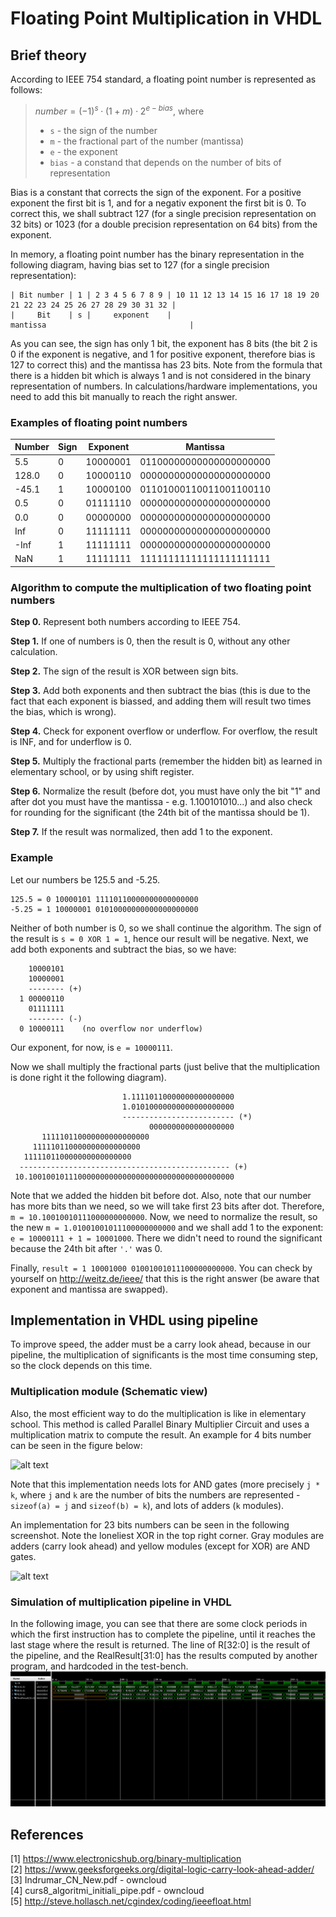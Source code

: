 # Floating Point Multiplication in VHDL


## Brief theory

According to IEEE 754 standard, a floating point number is represented as follows:
> $`number = (-1)^s \cdot (1 + m) \cdot 2^{e - bias}`$, where  
> - `s` - the sign of the number
> - `m` - the fractional part of the number (mantissa)
> - `e` - the exponent
> - `bias` - a constand that depends on the number of bits of representation

Bias is a constant that corrects the sign of the exponent. For a positive exponent
the first bit is 1, and for a negativ exponent the first bit is 0. To correct this,
we shall subtract 127 (for a single precision representation on 32 bits) or 
1023 (for a double precision representation on 64 bits) from the exponent.

In memory, a floating point number has the binary representation in the following
diagram, having bias set to 127 (for a single precision representation):  
```
| Bit number | 1 | 2 3 4 5 6 7 8 9 | 10 11 12 13 14 15 16 17 18 19 20 21 22 23 24 25 26 27 28 29 30 31 32 |
|     Bit    | s |     exponent    |                              mantissa                                |
```

As you can see, the sign has only 1 bit, the exponent has 8 bits (the bit 2 is 0
if the exponent is negative, and 1 for positive exponent, therefore bias is 127
to correct this) and the mantissa has 23 bits. Note from the formula that there
is a hidden bit which is always 1 and is not considered in the binary
representation of numbers. In calculations/hardware implementations, you need to
add this bit manually to reach the right answer.

### Examples of floating point numbers

| Number | Sign | Exponent |        Mantissa         |
|--------|------|----------|-------------------------|
|    5.5 |   0  | 10000001 | 01100000000000000000000 |
|  128.0 |   0  | 10000110 | 00000000000000000000000 |
|  -45.1 |   1  | 10000100 | 01101000110011001100110 |
|    0.5 |   0  | 01111110 | 00000000000000000000000 |
|    0.0 |   0  | 00000000 | 00000000000000000000000 |
|   Inf  |   0  | 11111111 | 00000000000000000000000 |
|  -Inf  |   1  | 11111111 | 00000000000000000000000 |
|   NaN  |   1  | 11111111 | 11111111111111111111111 |


### Algorithm to compute the multiplication of two floating point numbers

**Step 0.** Represent both numbers according to IEEE 754.

**Step 1.** If one of numbers is 0, then the result is 0, without any other 
calculation.

**Step 2.** The sign of the result is XOR between sign bits.

**Step 3.** Add both exponents and then subtract the bias (this is due to the 
fact that each exponent is biassed, and adding them will result two times the 
bias, which is wrong).

**Step 4.** Check for exponent overflow or underflow. For overflow, the result 
is INF, and for underflow is 0.

**Step 5.** Multiply the fractional parts (remember the hidden bit) as learned 
in elementary school, or by using shift register.

**Step 6.** Normalize the result (before dot, you must have only the bit "1" and
after dot you must have the mantissa - e.g. 1.100101010...) and also check for 
rounding for the significant (the 24th bit of the mantissa should be 1).

**Step 7.** If the result was normalized, then add 1 to the exponent.


### Example
Let our numbers be 125.5 and -5.25.  
```
125.5 = 0 10000101 11110110000000000000000  
-5.25 = 1 10000001 01010000000000000000000  
```

Neither of both number is 0, so we shall continue the algorithm. The sign of the
result is `s = 0 XOR 1 = 1`, hence our result will be negative. Next, we add 
both exponents and subtract the bias, so we have:
```
    10000101 
    10000001
    -------- (+)
  1 00000110
    01111111
    -------- (-)
  0 10000111    (no overflow nor underflow)
```

Our exponent, for now, is `e = 10000111`.

Now we shall multiply the fractional parts (just belive that the multiplication
is done right it the following diagram).
```
                         1.11110110000000000000000
                         1.01010000000000000000000
                         ------------------------- (*)
                               0000000000000000000
       111110110000000000000000
     111110110000000000000000
   111110110000000000000000
  ----------------------------------------------- (+)
 10.1001001011100000000000000000000000000000000000
```
Note that we added the hidden bit before dot. Also, note that our number has
more bits than we need, so we will take first 23 bits after dot.
Therefore, `m = 10.10010010111000000000000`. Now, we need to normalize the result,
so the new `m = 1.01001001011100000000000` and we shall add 1 to the exponent: 
`e = 10000111 + 1 = 10001000`.  There we didn't need to round the significant 
because the 24th bit after `'.'` was 0.

Finally, `result = 1 10001000 01001001011100000000000`. You can check by yourself
on http://weitz.de/ieee/ that this is the right answer (be aware that exponent 
and mantissa are swapped).


## Implementation in VHDL using pipeline

To improve speed, the adder must be a carry look ahead, because in our pipeline,
the multiplication of significants is the most time consuming step, so the clock
depends on this time. 

### Multiplication module (Schematic view)
Also, the most efficient way to do the multiplication is like in elementary school.
This method is called Parallel Binary Multiplier Circuit and uses a multiplication
matrix to compute the result.
An example for 4 bits number can be seen in the figure below:

![alt text](https://www.electronicshub.org/wp-content/uploads/2015/06/4-bit-binary-multiplier.jpg)


Note that this implementation needs lots for AND gates (more precisely `j * k`,
where `j` and `k` are the number of bits the numbers are represented - 
`sizeof(a) = j` and `sizeof(b) = k`), and lots of adders (`k` modules). 

An implementation for 23 bits numbers can be seen in the following screenshot.
Note the loneliest XOR in the top right corner. Gray modules are adders 
(carry look ahead) and yellow modules (except for XOR) are AND gates.  


![alt text](https://gitlab.cs.pub.ro/razvan.smadu/CN2-Tema-1/raw/859b8ef5a667c9599a89fc6e01872f007904af60/Resources/Image1.png)

### Simulation of multiplication pipeline in VHDL
In the following image, you can see that there are some clock periods in which
the first instruction has to complete the pipeline, until it reaches the 
last stage where the result is returned. The line of R[32:0] is the result 
of the pipeline, and the RealResult[31:0] has the results computed by another 
program, and hardcoded in the test-bench. 
![alt text](https://github.com/razvanalex/Floating-Point-Multiplication/blob/master/Resources/Simulation.png)

## References
[1] https://www.electronicshub.org/binary-multiplication  
[2] https://www.geeksforgeeks.org/digital-logic-carry-look-ahead-adder/  
[3] Indrumar_CN_New.pdf - owncloud  
[4] curs8_algoritmi_initiali_pipe.pdf - owncloud  
[5] http://steve.hollasch.net/cgindex/coding/ieeefloat.html

